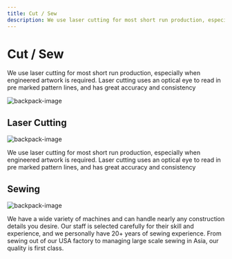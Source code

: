 ```yaml
---
title: Cut / Sew
description: We use laser cutting for most short run production, especially when engineered artwork is required. Laser cutting uses an optical eye to read in pre marked pattern lines, and has great accuracy and consistency
---
```


<columns mode="normal" number="2" number-l="2" number-m="1" number-s="1" id="cut-sew__hero">

<block id="cut-sew__hero__info">

# Cut / Sew

We use laser cutting for most short run production, especially when engineered artwork is required. Laser cutting uses an optical eye to read in pre marked pattern lines, and has great accuracy and consistency

</block>

<block id="cut-sew__hero__image-content">

![backpack-image](./img/backpack-medium.png)

</block>

</columns>











<columns mode="normal" number="2" number-l="2" number-m="1" number-s="1" id="cut-sew__options">

<block>

## Laser Cutting

![backpack-image](./img/backpack-medium.png)

We use laser cutting for most short run production, especially when engineered artwork is required. Laser cutting uses an optical eye to read in pre marked pattern lines, and has great accuracy and consistency

</block>

<block>

## Sewing

![backpack-image](./img/sew.png)

We have a wide variety of machines and can handle nearly any construction details you desire. Our staff is selected carefully for their skill and experience, and we personally have 20+ years of sewing experience. From sewing out of our USA factory to managing large scale sewing in Asia, our quality is first class.

</block>

</columns>